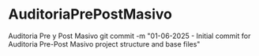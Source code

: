 # AuditoriaPrePostMasivo
Auditoria Pre y Post Masivo
git commit -m "01-06-2025 - Initial commit for Auditoria Pre-Post Masivo project structure and base files"